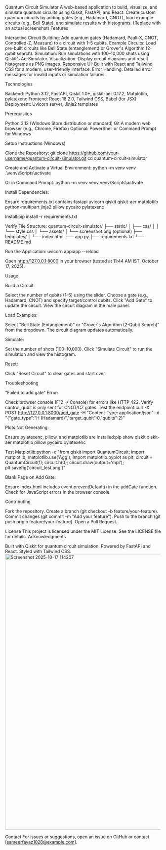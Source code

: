 Quantum Circuit Simulator
A web-based application to build, visualize, and simulate quantum circuits using Qiskit, FastAPI, and React. Create custom quantum circuits by adding gates (e.g., Hadamard, CNOT), load example circuits (e.g., Bell State), and simulate results with histograms.
 (Replace with an actual screenshot)
Features

Interactive Circuit Building: Add quantum gates (Hadamard, Pauli-X, CNOT, Controlled-Z, Measure) to a circuit with 1–5 qubits.
Example Circuits: Load pre-built circuits like Bell State (entanglement) or Grover's Algorithm (2-qubit search).
Simulation: Run simulations with 100–10,000 shots using Qiskit’s AerSimulator.
Visualization: Display circuit diagrams and result histograms as PNG images.
Responsive UI: Built with React and Tailwind CSS for a modern, user-friendly interface.
Error Handling: Detailed error messages for invalid inputs or simulation failures.

Technologies

Backend: Python 3.12, FastAPI, Qiskit 1.0+, qiskit-aer 0.17.2, Matplotlib, pylatexenc
Frontend: React 18.2.0, Tailwind CSS, Babel (for JSX)
Deployment: Uvicorn server, Jinja2 templates

Prerequisites

Python 3.12 (Windows Store distribution or standard)
Git
A modern web browser (e.g., Chrome, Firefox)
Optional: PowerShell or Command Prompt for Windows

Setup Instructions (Windows)

Clone the Repository:
git clone https://github.com/your-username/quantum-circuit-simulator.git
cd quantum-circuit-simulator


Create and Activate a Virtual Environment:
python -m venv venv
.\venv\Scripts\activate

Or in Command Prompt:
python -m venv venv
venv\Scripts\activate


Install Dependencies:

Ensure requirements.txt contains:fastapi
uvicorn
qiskit
qiskit-aer
matplotlib
python-multipart
jinja2
pillow
pycairo
pylatexenc


Install:pip install -r requirements.txt




Verify File Structure:
quantum-circuit-simulator/
├── static/
│   ├── css/
│   │   └── style.css
│   └── assets/
│       └── screenshot.png (optional)
├── templates/
│   └── index.html
├── app.py
├── requirements.txt
└── README.md


Run the Application:
uvicorn app:app --reload


Open http://127.0.0.1:8000 in your browser (tested at 11:44 AM IST, October 17, 2025).



Usage

Build a Circuit:

Select the number of qubits (1–5) using the slider.
Choose a gate (e.g., Hadamard, CNOT) and specify target/control qubits.
Click "Add Gate" to update the circuit.
View the circuit diagram in the main panel.


Load Examples:

Select "Bell State (Entanglement)" or "Grover's Algorithm (2-Qubit Search)" from the dropdown.
The circuit diagram updates automatically.


Simulate:

Set the number of shots (100–10,000).
Click "Simulate Circuit" to run the simulation and view the histogram.


Reset:

Click "Reset Circuit" to clear gates and start over.



Troubleshooting

"Failed to add gate" Error:

Check browser console (F12 → Console) for errors like HTTP 422.
Verify control_qubit is only sent for CNOT/CZ gates.
Test the endpoint:curl -X POST http://127.0.0.1:8000/add_gate -H "Content-Type: application/json" -d "{\"gate_type\":\"H (Hadamard)\",\"target_qubit\":0,\"qubits\":2}"




Plots Not Generating:

Ensure pylatexenc, pillow, and matplotlib are installed:pip show qiskit qiskit-aer matplotlib pillow pycairo pylatexenc


Test Matplotlib:python -c "from qiskit import QuantumCircuit; import matplotlib; matplotlib.use('Agg'); import matplotlib.pyplot as plt; circuit = QuantumCircuit(1); circuit.h(0); circuit.draw(output='mpl'); plt.savefig('circuit_test.png')"




Blank Page on Add Gate:

Ensure index.html includes event.preventDefault() in the addGate function.
Check for JavaScript errors in the browser console.



Contributing

Fork the repository.
Create a branch (git checkout -b feature/your-feature).
Commit changes (git commit -m "Add your feature").
Push to the branch (git push origin feature/your-feature).
Open a Pull Request.

License
This project is licensed under the MIT License. See the LICENSE file for details.
Acknowledgments

Built with Qiskit for quantum circuit simulation.
Powered by FastAPI and React.
Styled with Tailwind CSS.
<img width="1700" height="893" alt="Screenshot 2025-10-17 114207" src="https://github.com/user-attachments/assets/12a84a43-d7f0-4593-b297-6916e6eb79a3" />


Contact
For issues or suggestions, open an issue on GitHub or contact [sameerfayaz1028@example.com].


